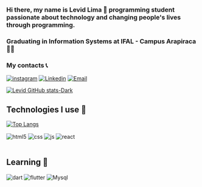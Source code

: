 ### Hi there, my name is Levid Lima 👋 programming student passionate about technology and changing people's lives through programming. 
### Graduating in Information Systems at IFAL - Campus Arapiraca 👨‍🎓

### My contacts 📞
[![instagram](https://img.shields.io/badge/Instagram-E4405F?style=for-the-badge&logo=instagram&logoColor=white)](https://www.instagram.com/levidlima)
[![Linkedin](https://img.shields.io/badge/LinkedIn-0077B5?style=for-the-badge&logo=linkedin&logoColor=white)](https://www.linkedin.com/in/levid-lima-326311260)
[![Email](https://img.shields.io/badge/Gmail-D14836?style=for-the-badge&logo=gmail&logoColor=white)](mailto:levidlima70@gmail.com)

[![Levid GitHub stats-Dark](https://github-readme-stats.vercel.app/api?username=DEVLevid&show_icons=true&theme=dark#gh-dark-mode-only)](https://github.com/anuraghazra/github-readme-stats#gh-dark-mode-only)

## Technologies I use 👾

[![Top Langs](https://github-readme-stats.vercel.app/api/top-langs/?username=DEVLevid&hide_progress=truetitle_color)](https://github.com/anuraghazra/github-readme-stats)

<div style="display: inline_block">
  <img align="center" alt="html5" src="https://img.shields.io/badge/HTML5-E34F26?style=for-the-badge&logo=html5&logoColor=white" />
  <img align="center" alt="css" src="https://img.shields.io/badge/CSS3-1572B6?style=for-the-badge&logo=css3&logoColor=white" />
  <img align="center" alt="js" src="https://img.shields.io/badge/JavaScript-F7DF1E?style=for-the-badge&logo=javascript&logoColor=black" />
  <img align="center" alt="react" src="https://img.shields.io/badge/React-20232A?style=for-the-badge&logo=react&logoColor=61DAFB" />
</div><br/>

## Learning 📖
<div style="display: inline_block">
  <img align="center" alt="dart" src="https://img.shields.io/badge/Dart-0175C2?style=for-the-badge&logo=dart&logoColor=white" />
  <img align="center" alt="flutter" src="https://img.shields.io/badge/Flutter-02569B?style=for-the-badge&logo=flutter&logoColor=white" />
  <img align="center" alt="Mysql" src="https://img.shields.io/badge/MySQL-00000F?style=for-the-badge&logo=mysql&logoColor=white" />
</div><br/>

